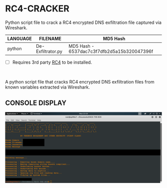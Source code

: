 # RC4-CRACKER
Python script file to crack a RC4 encrypted DNS exfiltration file captured via Wireshark.

| LANGUAGE | FILENAME | MD5 Hash |
|------    |------    | -------  |
| python | De-Exfiltrator.py | MD5 Hash - 6537dac7c3f7dfb2d5a15b320047396f |

- [ ] Requires 3rd party [RC4](https://pypi.org/project/arc4/) to be installed.

<br />

A python script file that cracks RC4 encrypted DNS exfiltration files from known variables extracted via Wireshark.

## CONSOLE DISPLAY
![Screenshot](picture3.png)
